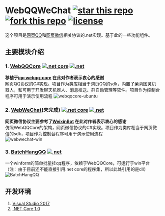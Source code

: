 # WebQQWeChat [![star this repo](http://github-svg-buttons.herokuapp.com/star.svg?user=huoshan12345&repo=WebQQWeChat&style=flat&background=1081C1)](https://github.com/huoshan12345/WebQQWeChat) [![fork this repo](http://github-svg-buttons.herokuapp.com/fork.svg?user=huoshan12345&repo=WebQQWeChat&style=flat&background=1081C1)](https://github.com/huoshan12345/WebQQWeChat/fork) [![license](https://img.shields.io/github/license/mashape/apistatus.svg?maxAge=2592000)](https://github.com/huoshan12345/WebQQWeChat/blob/master/LICENSE.TXT)

这个项目是[网页QQ](http://web2.qq.com/)和[网页微信](https://web.wechat.com/)相关协议的.net实现。基于此的一些功能组件。

## 主要模块介绍
### 1. [WebQQCore](https://github.com/huoshan12345/WebQQWeChat/tree/master/src/WebQQCore) [![.net core](https://img.shields.io/badge/color-1.0.1-ff69b4.svg?maxAge=2592000&label=.net%20core%20)](https://www.microsoft.com/net/download) [![.net](https://img.shields.io/badge/color-4.5.1-ff69b4.svg?maxAge=2592000&label=.net%20)](https://www.microsoft.com/net/download)
**移植于[iqq webqq-core](https://github.com/im-qq/webqq-core.git) 在此对作者表示衷心的感谢**  
网页QQ协议的C#实现。项目作为类库相当于网页QQ的sdk，内置了茉莉图灵机器人，和可用于开发聊天机器人、消息推送、群自动管理等软件。项目作为控制台程序可用于演示使用流程
![webqqcore-ubuntu](https://raw.githubusercontent.com/huoshan12345/iQQ.Net/master/pic/webqqcore-ubuntu.png)

### 2. [WebWeChat](https://github.com/huoshan12345/WebQQWeChat/tree/master/src/WebWeChat)(未完成) [![.net core](https://img.shields.io/badge/color-1.0.1-ff69b4.svg?maxAge=2592000&label=.net%20core%20)](https://www.microsoft.com/net/download) [![.net](https://img.shields.io/badge/color-4.6.1-ff69b4.svg?maxAge=2592000&label=.net%20)](https://www.microsoft.com/net/download)
**网页微信协议主要参考了[WeixinBot](https://github.com/Urinx/WeixinBot) 在此对作者表示衷心的感谢**  
仿照WebQQCore的架构，网页微信协议的C#实现。项目作为类库相当于网页微信的sdk，项目作为控制台程序可用于演示使用流程  
![webwechat-win](https://raw.githubusercontent.com/huoshan12345/iQQ.Net/master/pic/webwechat-win.png)

### 3. [BatchHangQQ](https://github.com/huoshan12345/WebQQWeChat/tree/master/src/BatchHangQQ) [![.net](https://img.shields.io/badge/color-4.5.1-ff69b4.svg?maxAge=2592000&label=.net%20)](https://www.microsoft.com/net/download)
一个winform的简单批量挂qq程序，依赖于WebQQCore，可运行于win平台（注：由于目前还不能直接引用.net core的程序集，所以此处引用的是dll）
![BatchHangQQ](https://raw.githubusercontent.com/huoshan12345/iQQ.Net/master/pic/BatchHangQQ.png)

## 开发环境
1. [Visual Studio 2017](https://www.visualstudio.com/zh-hans/downloads/)  
2. [.NET Core 1.0](https://www.microsoft.com/net/download)
